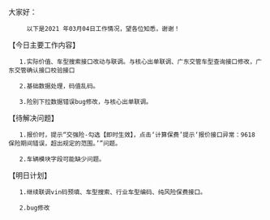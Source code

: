 大家好：

         以下是2021 年03月04日工作情况，望各位知悉，谢谢！
		 
		 
		 
【今日主要工作内容】

       1.实际价值、车型搜索接口改动与联调。与核心出单联调、广东交管车型查询接口修改，广东交管确认接口校验接口

       2.基础数据处理，码值乱码。

       3.险别下拉数据错误bug修改，与核心出单联调。

【待解决问题】

       1.报价时，提示“交强险-勾选【即时生效】，点击‘计算保费’提示‘报价接口异常：9618 保险期间错误，超出规定的范围。’”问题。

       2.车辆模块字段可能缺少问题。

【明日计划】

       1.继续联调vin码预填、车型搜索、行业车型编码、纯风险保费接口。

       2.bug修改

 